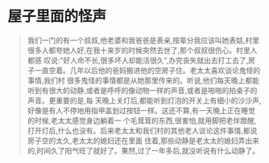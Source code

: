 屋子里面的怪声
======
>我们一门的有一个叔叔,他老婆和我爸爸是表亲,按辈分我应该叫她表姑,村里很多人都夸她人好,在我十来岁的时候突然去世了,那个叔叔很伤心。村里人都感
叹说:"好人命不长,很多坏人却能活很久",办完丧失就出去打工去了,房子一直空着。几年以后他的爸妈搬进他的空房子住。老太太喜欢谈论鬼怪的事情,我们村
很多鬼怪的事情都是从她那里传来的。听说,他们每天晚上都能听到有很大的动静,或者是呼呼的像动物一样的声音,或者是啪啪的拍桌子的声音。更重要的是,每
天晚上关灯后,都能听到灯泡的开关上有细小的沙沙声,好像是有人不停地用指甲盖划过按钮一样。这还不算,有一天晚上正在睡觉的时候,老太太感觉身边躺着一
个毛茸茸的东西,很害怕,就用脚把老伴蹬醒,打开灯后,什么也没有。后来老太太和我们村的其他老人谈论这件事情,都说房子空的太久,老太太的媳妇还在里面
住着,那些动静是老太太的媳妇弄出来的,时间久了阳气旺了就好了。果然,过了一年多后,就没听说有什么动静了。